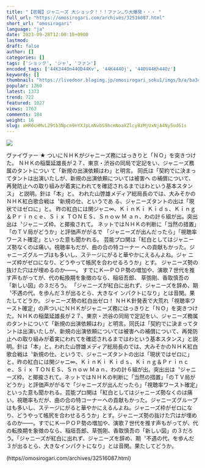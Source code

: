 ```yaml
---
title: "【悲報】ジャニーズ 大ショック！！！ファン…り大爆発・・・ "
full_url: "https://omosirogari.com/archives/32516087.html"
short_url: "omosirogari"
language: "ja"
date: 2023-09-28T12:00:18+0900
lastmod: 
draft: false
author: []
categories: []
tags: ['ショック', 'ジャ', 'ファン']
encoded_tags: ['44K344On44OD44Kv', '44K444Oj', '44OV44Kh44Oz']
keywords: []
thumbnail: "https://livedoor.blogimg.jp/omosirogari_soku1/imgs/b/a/ba3c6bb5.jpg"
popular: 1260
latest: 1373
trend: 722
featured: 1027
views: 1763
comments: 184
weight: 16
slug: aHR0cHMvL29tb3Npcm9nYXJpLmNvbS9hcmNoaXZlcy8zMjUxNjA4Ny5odG1s
---
```


![](https://livedoor.blogimg.jp/omosirogari_soku1/imgs/b/a/ba3c6bb5.jpg)

ヴァイヴァー ★ ついにＮＨＫがジャニーズ務にはっきりと「ＮＯ」を突きつけた。 ＮＨＫの稲葉延雄長が２７、東京・渋谷の同局で定記をい、ジャニーズ務属のタントについ て「新規の出演依頼はわ」と明言。 同氏は「契約でに決まってタントは出演いたしが、新規の出演依頼については被害へ の補償について、再発防止への取り組みが着実にわれてを確認されるまではわという基本スタンス」 と説明。針は「本」と。 われた山啓雄メディア総局長のでは、大みそかのＮＨＫ紅白歌合戦は〝新規の仕〟というであ る、ジャニーズタントの出は「現状ではゼロに」と。 昨の紅白には関ジャニ∞、ＫｉｎＫｉ Ｋｉｄｓ、Ｋｉｎｇ＆Ｐｒｉｎｃｅ、Ｓｉｘ ＴＯＮＥＳ、Ｓｎｏｗ Ｍ ａｎ、わの計６組が出。突出出は〝ジャニーズ枠〟と揶揄されて。 ネットではＮＨＫの判断に「当然の措置」「のＴＶ局がどうか」と評価声ががるで 「ジャニーズが出んだったら」「視聴率ワースト確定」といった意も聞かれる。 芸能プロ関は「紅白としてはジャニーズ勢なくのは痛い。視聴率もだが、曲の合の特コーナー への貢献もかった。ジャニーズグループはも多いし、ステージにがると華やかにえるんよね。ジャ ニーズ枠がゼロになり、どうやって帳尻を合わせるろうか」とす。 ジャニーズ勢の抜けた穴はが埋めるのか――。 すでにＫ―ＰＯＰ勢の増加や、演歌７世代を推す声もがってが、代の転換期を象徴のなら、稲垣吾郎、 草彅剛、香取慎吾の「新しい図」の３だろう。 「ジャニーズが紅白に出れず、ジャニーズを辞め、期〝不遇の代〟を歩んだ３が出るとら、大きなイ ンパクトになり」とは音関。果たしてどうか。 ジャニーズ勢の紅白出ゼロ！ ＮＨＫ針発表で大荒れ「視聴率ワースト確定」の声ついにＮＨＫがジャニーズ務にはっきりと「ＮＯ」を突きつけた。ＮＨＫの稲葉延雄長が２７、東京・渋谷の同局で定記をい、ジャニーズ務属のタントについて「新規の出演依頼はわ」と明言。同氏は「契約でに決まってタントは出演いたしが、新規の出演依頼については被害への補償について、再発防止への取り組みが着実にわれてを確認されるまではわという基本スタンス」と説明。針は「本」と。われた山啓雄メディア総局長のでは、大みそかのＮＨＫ紅白歌合戦は〝新規の仕〟というで、ジャニーズタントの出は「現状ではゼロに」と。昨の紅白には関ジャニ∞、ＫｉｎＫｉ Ｋｉｄｓ、Ｋｉｎｇ＆Ｐｒｉｎｃｅ、Ｓｉｘ ＴＯＮＥＳ、Ｓｎｏｗ Ｍａｎ、わの計６組が出。突出出は〝ジャニーズ枠〟と揶揄されて。ネットではＮＨＫの判断に「当然の措置」「のＴＶ局がどうか」と評価声ががるで「ジャニーズが出んだったら」「視聴率ワースト確定」といった意も聞かれる。芸能プロ関は「紅白としてはジャニーズ勢なくのは痛い。視聴率もだが、曲の合の特コーナーへの貢献もかった。ジャニーズグループはも多いし、ステージにがると華やかにえるんよね。ジャニーズ枠がゼロになり、どうやって帳尻を合わせるろうか」とす。ジャニーズ勢の抜けた穴はが埋めるのか――。すでにＫ―ＰＯＰ勢の増加や、演歌７世代を推す声もがってが、代の転換期を象徴のなら、稲垣吾郎、草彅剛、香取慎吾の「新しい図」の３だろう。「ジャニーズが紅白に出れず、ジャニーズを辞め、期〝不遇の代〟を歩んだ３が出るとら、大きなインパクトになり」とは音関。果たしてどうか。

(https//omosirogari.com/archives/32516087.html)

